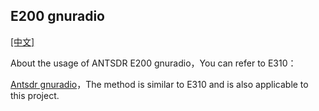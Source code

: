 ## E200 gnuradio

[[中文]](../../../cn/device_and_usage_manual/ANTSDR_E_Series_Module/ANTSDR_E200_Reference_Manual/AntsdrE200_gnurdio_cn.html)

About the usage of ANTSDR E200 gnuradio，You can refer to E310：

[Antsdr gnuradio](../ANTSDR_E310_Reference_Manual/AntsdrE310_gnurdio.md)，The method is similar to E310 and is also applicable to this project.